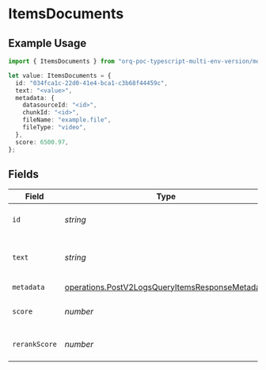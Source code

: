 # ItemsDocuments

## Example Usage

```typescript
import { ItemsDocuments } from "orq-poc-typescript-multi-env-version/models/operations";

let value: ItemsDocuments = {
  id: "034fca1c-22d0-41e4-bca1-c3b68f44459c",
  text: "<value>",
  metadata: {
    datasourceId: "<id>",
    chunkId: "<id>",
    fileName: "example.file",
    fileType: "video",
  },
  score: 6500.97,
};
```

## Fields

| Field                                                                                                              | Type                                                                                                               | Required                                                                                                           | Description                                                                                                        |
| ------------------------------------------------------------------------------------------------------------------ | ------------------------------------------------------------------------------------------------------------------ | ------------------------------------------------------------------------------------------------------------------ | ------------------------------------------------------------------------------------------------------------------ |
| `id`                                                                                                               | *string*                                                                                                           | :heavy_check_mark:                                                                                                 | The id of the resource                                                                                             |
| `text`                                                                                                             | *string*                                                                                                           | :heavy_check_mark:                                                                                                 | Text content of the document                                                                                       |
| `metadata`                                                                                                         | [operations.PostV2LogsQueryItemsResponseMetadata](../../models/operations/postv2logsqueryitemsresponsemetadata.md) | :heavy_check_mark:                                                                                                 | N/A                                                                                                                |
| `score`                                                                                                            | *number*                                                                                                           | :heavy_check_mark:                                                                                                 | The score of the document                                                                                          |
| `rerankScore`                                                                                                      | *number*                                                                                                           | :heavy_minus_sign:                                                                                                 | The rerank score of the document                                                                                   |